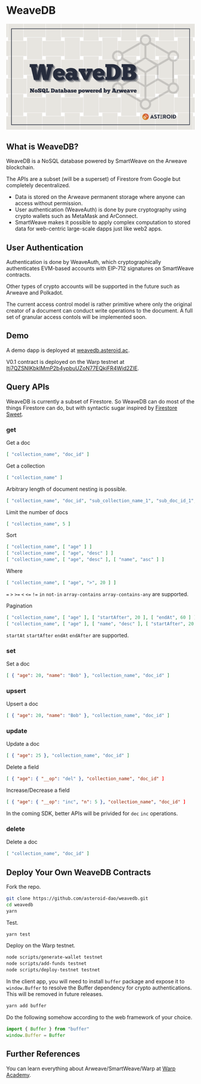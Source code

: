# WeaveDB

![](./assets/cover.png)

## What is WeaveDB?

WeaveDB is a NoSQL database powered by SmartWeave on the Arweave blockchain.

The APIs are a subset (will be a superset) of Firestore from Google but completely decentralized.

- Data is stored on the Arweave permanent storage where anyone can access without permission.
- User authentication (WeaveAuth) is done by pure cryptography using crypto wallets such as MetaMask and ArConnect.
- SmartWeave makes it possible to apply complex computation to stored data for web-centric large-scale dapps just like web2 apps.

## User Authentication

Authentication is done by WeaveAuth, which cryptographically authenticates EVM-based accounts with EIP-712 signatures on SmartWeave contracts.

Other types of crypto accounts will be supported in the future such as Arweave and Polkadot.

The current access control model is rather primitive where only the original creator of a document can conduct write operations to the document. A full set of granular access contols will be implemented soon.

## Demo

A demo dapp is deployed at [weavedb.asteroid.ac](https://weavedb.asteroid.ac).

V0.1 contract is deployed on the Warp testnet at [ltj7QZSNIKbklMmP2b4ypbuUZoN77EQkjFR4Wid2ZIE](https://sonar.warp.cc/?#/app/contract/ltj7QZSNIKbklMmP2b4ypbuUZoN77EQkjFR4Wid2ZIE?network=testnet#).

## Query APIs

WeaveDB is currently a subset of Firestore. So WeaveDB can do most of the things Firestore can do, but with syntactic sugar inspired by [Firestore Sweet](https://warashibe.github.io/firestore-sweet/).

### get

Get a doc

```json
[ "collection_name", "doc_id" ]
```

Get a collection

```json
[ "collection_name" ]
```
Arbitrary length of document nesting is possible.

```json
[ "collection_name", "doc_id", "sub_collection_name_1", "sub_doc_id_1", "sub_collection_name_2", "sub_doc_id_2" ]
```

Limit the number of docs

```json
[ "collection_name", 5 ]
```

Sort

```json
[ "collection_name", [ "age" ] ]
[ "collection_name", [ "age", "desc" ] ]
[ "collection_name", [ "age", "desc" ], [ "name", "asc" ] ]
```

Where

```json
[ "collection_name", [ "age", ">", 20 ] ]
```

`=` `>` `>=` `<` `<=` `!=` `in` `not-in` `array-contains` `array-contains-any` are supported.

Pagination

```json
[ "collection_name", [ "age" ], [ "startAfter", 20 ], [ "endAt", 60 ] ]
[ "collection_name", [ "age" ], [ "name", "desc" ], [ "startAfter", 20, "Bob" ] ]
```

`startAt` `startAfter` `endAt` `endAfter` are supported.


### set

Set a doc

```json
[ { "age": 20, "name": "Bob" }, "collection_name", "doc_id" ]
```
### upsert

Upsert a doc

```json
[ { "age": 20, "name": "Bob" }, "collection_name", "doc_id" ]
```

### update

Update a doc

```json
[ { "age": 25 }, "collection_name", "doc_id" ]
```
Delete a field

```json
[ { "age": { "__op": "del" }, "collection_name", "doc_id" ]
```

Increase/Decrease a field

```json
[ { "age": { "__op": "inc", "n": 5 }, "collection_name", "doc_id" ]
```

In the coming SDK, better APIs will be privided for `dec` `inc` operations.

### delete

Delete a doc

```json
[ "collection_name", "doc_id" ]
```

## Deploy Your Own WeaveDB Contracts

Fork the repo.

```bash
git clone https://github.com/asteroid-dao/weavedb.git
cd weavedb
yarn
```

Test.

```bash
yarn test
```
Deploy on the Warp testnet.

```bash
node scripts/generate-wallet testnet
node scripts/add-funds testnet
node scripts/deploy-testnet testnet
```

In the client app, you will need to install `buffer` package and expose it to `window.Buffer` to resolve the Buffer dependency for crypto authentications. This will be removed in future releases.

```bash
yarn add buffer
```

Do the following somehow according to the web framework of your choice.
```js
import { Buffer } from "buffer"
window.Buffer = Buffer
```

## Further References

You can learn everything about Arweave/SmartWeave/Warp at [Warp Academy](https://academy.warp.cc/).
